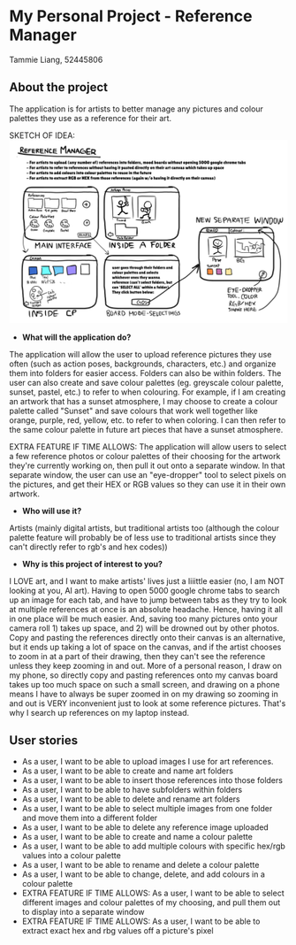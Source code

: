 # My Personal Project - Reference Manager

Tammie Liang, 52445806

## About the project
The application is for artists to better manage any pictures and colour palettes
they use as a reference for their art.

SKETCH OF IDEA: ![img.png](img.png)
- **What will the application do?**

The application will allow the user to upload reference pictures they use often (such as action poses, backgrounds, characters, etc.)
and organize them into folders for easier access. Folders can also be within folders.
The user can also create and save colour palettes (eg. greyscale colour palette, sunset, pastel, etc.)
to refer to when colouring. For example, if I am creating an artwork that has a sunset atmosphere,
I may choose to create a colour palette called "Sunset" and save colours that work well together
like orange, purple, red, yellow, etc. to refer to when coloring. I can then refer to the same
colour palette in future art pieces that have a sunset atmosphere.

EXTRA FEATURE IF TIME ALLOWS: The application will allow users to select a few reference photos
or colour palettes of their choosing for the artwork they're currently working on,
then pull it out onto a separate window. In that separate window, the user can use
an "eye-dropper" tool to select pixels on the pictures, and get their HEX
or RGB values so they can use it in their own artwork.
- **Who will use it?**

Artists (mainly digital artists, but traditional artists too (although the colour palette
feature will probably be of less use to traditional artists since they can't directly refer to
rgb's and hex codes))

- **Why is this project of interest to you?**

I LOVE art, and I want to make artists' lives just a liiittle easier (no, I am NOT looking at you, AI art).
Having to open 5000 google chrome tabs to search up
an image for each tab, and have to jump between tabs as they try to look at multiple
references at once is an absolute headache. Hence, having it all in one place will be
much easier. And, saving too many pictures onto your camera roll 1) takes up space,
and 2) will be drowned out by other photos.
Copy and pasting the references directly onto their canvas is an alternative,
but it ends up taking a lot of space on the canvas, and if the artist chooses to zoom in
at a part of their drawing, then they can't see the reference unless they keep zooming in
and out.
More of a personal reason, I draw on my phone, so directly copy and pasting references onto
my canvas board takes up too much space on such a small screen, and drawing on a phone means
I have to always be super zoomed in on my drawing so zooming in and out is VERY inconvenient
just to look at some reference pictures.
That's why I search up references on my laptop instead.

## User stories
- As a user, I want to be able to upload images I use for art references.
- As a user, I want to be able to create and name art folders 
- As a user, I want to be able to insert those references into those folders
- As a user, I want to be able to have subfolders within folders
- As a user, I want to be able to delete and rename art folders
- As a user, I want to be able to select multiple images from one folder and move them into a different folder
- As a user, I want to be able to delete any reference image uploaded
- As a user, I want to be able to create and name a colour palette
- As a user, I want to be able to add multiple colours with specific hex/rgb values into a colour palette
- As a user, I want to be able to rename and delete a colour palette
- As a user, I want to be able to change, delete, and add colours in a colour palette
- EXTRA FEATURE IF TIME ALLOWS: As a user, I want to be able to select different images and colour palettes of my choosing,
and pull them out to display into a separate window
- EXTRA FEATURE IF TIME ALLOWS: As a user, I want to be able to extract exact hex and rbg values off a picture's pixel